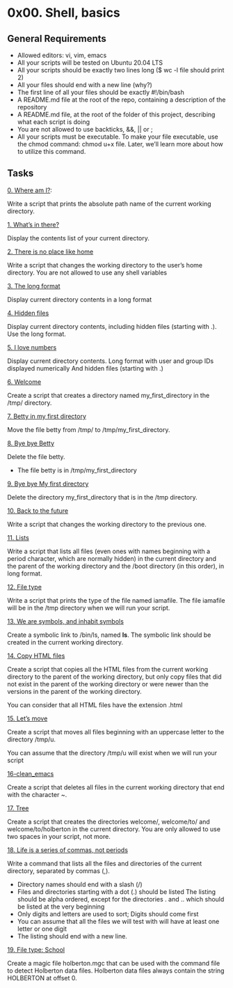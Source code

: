 # 0x00. Shell, basics

## General Requirements
* Allowed editors: vi, vim, emacs
* All your scripts will be tested on Ubuntu 20.04 LTS
* All your scripts should be exactly two lines long ($ wc -l file should print 2)
* All your files should end with a new line (why?)
* The first line of all your files should be exactly #!/bin/bash
* A README.md file at the root of the repo, containing a description of the repository
* A README.md file, at the root of the folder of this project, describing what each script is doing
* You are not allowed to use backticks, &&, || or ;
* All your scripts must be executable. To make your file executable, use the chmod command: chmod u+x file. Later, we’ll learn more about how to utilize this command.

## Tasks

[0. Where am I?](https://github.com/Mfuseini10/alx-system_engineering-devops/blob/master/0x00-shell_basics/0-current_working_directory):

Write a script that prints the absolute path name of the current working directory.

[1. What’s in there?](https://github.com/Mfuseini10/alx-system_engineering-devops/blob/master/0x00-shell_basics/1-listit)

Display the contents list of your current directory.

[2. There is no place like home](https://github.com/Mfuseini10/alx-system_engineering-devops/blob/master/0x00-shell_basics/2-bring_me_home)

Write a script that changes the working directory to the user’s home directory. You are not allowed to use any shell variables

[3. The long format](https://github.com/Mfuseini10/alx-system_engineering-devops/blob/master/0x00-shell_basics/3-listfiles)

Display current directory contents in a long format

[4. Hidden files](https://github.com/Mfuseini10/alx-system_engineering-devops/blob/master/0x00-shell_basics/4-listmorefiles)

Display current directory contents, including hidden files (starting with .). Use the long format.

[5. I love numbers](https://github.com/Mfuseini10/alx-system_engineering-devops/blob/master/0x00-shell_basics/5-listfilesdigitonly)

Display current directory contents. Long format with user and group IDs displayed numerically And hidden files (starting with .)

[6. Welcome](https://github.com/Mfuseini10/alx-system_engineering-devops/blob/master/0x00-shell_basics/6-firstdirectory)

Create a script that creates a directory named my_first_directory in the /tmp/ directory.

[7. Betty in my first directory](https://github.com/Mfuseini10/alx-system_engineering-devops/blob/master/0x00-shell_basics/7-movethatfile)

Move the file betty from /tmp/ to /tmp/my_first_directory.

[8. Bye bye Betty](https://github.com/Mfuseini10/alx-system_engineering-devops/blob/master/0x00-shell_basics/8-firstdelete)

Delete the file betty. 
* The file betty is in /tmp/my_first_directory

[9. Bye bye My first directory](https://github.com/Mfuseini10/alx-system_engineering-devops/blob/master/0x00-shell_basics/9-firstdirdeletion)

Delete the directory my_first_directory that is in the /tmp directory.

[10. Back to the future](https://github.com/Mfuseini10/alx-system_engineering-devops/blob/master/0x00-shell_basics/10-back)

Write a script that changes the working directory to the previous one.

[11. Lists](https://github.com/Mfuseini10/alx-system_engineering-devops/blob/master/0x00-shell_basics/11-lists)

Write a script that lists all files (even ones with names beginning with a period character, which are normally hidden) in the current directory and the parent of the working directory and the /boot directory (in this order), in long format.

[12. File type](https://github.com/Mfuseini10/alx-system_engineering-devops/blob/master/0x00-shell_basics/12-file_type)

Write a script that prints the type of the file named iamafile. The file iamafile will be in the /tmp directory when we will run your script.

[13. We are symbols, and inhabit symbols](https://github.com/Mfuseini10/alx-system_engineering-devops/blob/master/0x00-shell_basics/13-symbolic_link)

Create a symbolic link to /bin/ls, named __ls__. The symbolic link should be created in the current working directory.

[14. Copy HTML files](https://github.com/Mfuseini10/alx-system_engineering-devops/blob/master/0x00-shell_basics/14-copy_html)

Create a script that copies all the HTML files from the current working directory to the parent of the working directory, but only copy files that did not exist in the parent of the working directory or were newer than the versions in the parent of the working directory. 

You can consider that all HTML files have the extension .html

[15. Let’s move](https://github.com/Mfuseini10/alx-system_engineering-devops/blob/master/0x00-shell_basics/100-lets_move)

Create a script that moves all files beginning with an uppercase letter to the directory /tmp/u. 

You can assume that the directory /tmp/u will exist when we will run your script

[16-clean_emacs](https://github.com/Mfuseini10/alx-system_engineering-devops/blob/master/0x00-shell_basics/101-clean_emacs)

Create a script that deletes all files in the current working directory that end with the character ~.

[17. Tree](https://github.com/Mfuseini10/alx-system_engineering-devops/blob/master/0x00-shell_basics/102-tree)

Create a script that creates the directories welcome/, welcome/to/ and welcome/to/holberton in the current directory. You are only allowed to use two spaces in your script, not more.

[18. Life is a series of commas, not periods](https://github.com/Mfuseini10/alx-system_engineering-devops/blob/master/0x00-shell_basics/103-commas)

Write a command that lists all the files and directories of the current directory, separated by commas (,).
* Directory names should end with a slash (/) 
* Files and directories starting with a dot (.) should be listed The listing should be alpha ordered, except for the directories . and .. which should be listed at the very beginning 
* Only digits and letters are used to sort; Digits should come first 
* You can assume that all the files we will test with will have at least one letter or one digit 
* The listing should end with a new line.

[19. File type: School](https://github.com/Mfuseini10/alx-system_engineering-devops/blob/master/0x00-shell_basics/school.mgc)

Create a magic file holberton.mgc that can be used with the command file to detect Holberton data files. Holberton data files always contain the string HOLBERTON at offset 0.
